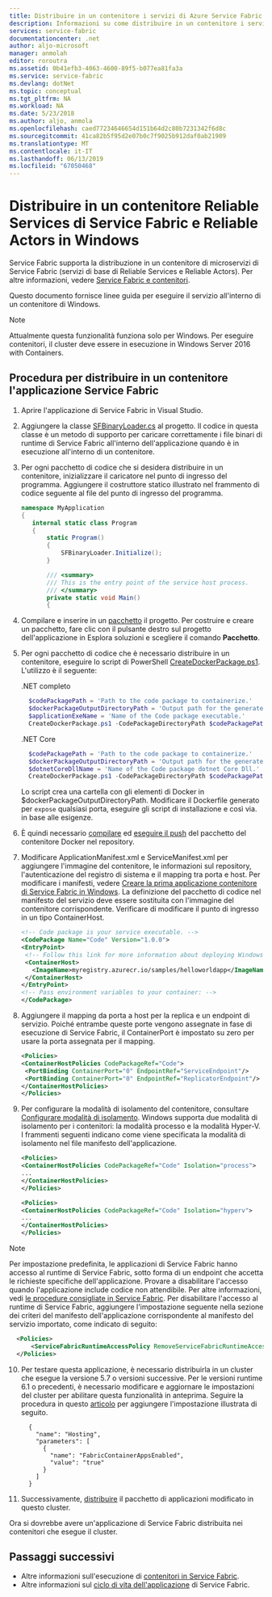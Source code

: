 ```yaml
---
title: Distribuire in un contenitore i servizi di Azure Service Fabric in Windows
description: Informazioni su come distribuire in un contenitore i servizi Reliable Services di Service Fabric e Reliable Actors in Windows.
services: service-fabric
documentationcenter: .net
author: aljo-microsoft
manager: anmolah
editor: roroutra
ms.assetid: 0b41efb3-4063-4600-89f5-b077ea81fa3a
ms.service: service-fabric
ms.devlang: dotNet
ms.topic: conceptual
ms.tgt_pltfrm: NA
ms.workload: NA
ms.date: 5/23/2018
ms.author: aljo, anmola
ms.openlocfilehash: caed77234646654d151b64d2c80b7231342f6d8c
ms.sourcegitcommit: 41ca82b5f95d2e07b0c7f9025b912daf0ab21909
ms.translationtype: MT
ms.contentlocale: it-IT
ms.lasthandoff: 06/13/2019
ms.locfileid: "67050468"
---
```

# <a name="containerize-your-service-fabric-reliable-services-and-reliable-actors-on-windows"></a>Distribuire in un contenitore Reliable Services di Service Fabric e Reliable Actors in Windows

Service Fabric supporta la distribuzione in un contenitore di microservizi di Service Fabric (servizi di base di Reliable Services e Reliable Actors). Per altre informazioni, vedere [Service Fabric e contenitori](service-fabric-containers-overview.md).

Questo documento fornisce linee guida per eseguire il servizio all'interno di un contenitore di Windows.

> [!NOTE]
> Attualmente questa funzionalità funziona solo per Windows. Per eseguire contenitori, il cluster deve essere in esecuzione in Windows Server 2016 with Containers.

## <a name="steps-to-containerize-your-service-fabric-application"></a>Procedura per distribuire in un contenitore l'applicazione Service Fabric

1. Aprire l'applicazione di Service Fabric in Visual Studio.

2. Aggiungere la classe [SFBinaryLoader.cs](https://github.com/Azure/service-fabric-scripts-and-templates/blob/master/code/SFBinaryLoaderForContainers/SFBinaryLoader.cs) al progetto. Il codice in questa classe è un metodo di supporto per caricare correttamente i file binari di runtime di Service Fabric all'interno dell'applicazione quando è in esecuzione all'interno di un contenitore.

3. Per ogni pacchetto di codice che si desidera distribuire in un contenitore, inizializzare il caricatore nel punto di ingresso del programma. Aggiungere il costruttore statico illustrato nel frammento di codice seguente al file del punto di ingresso del programma.

   ```csharp
   namespace MyApplication
   {
      internal static class Program
      {
          static Program()
          {
              SFBinaryLoader.Initialize();
          }

          /// <summary>
          /// This is the entry point of the service host process.
          /// </summary>
          private static void Main()
          {
   ```

4. Compilare e inserire in un [pacchetto](service-fabric-package-apps.md#Package-App) il progetto. Per costruire e creare un pacchetto, fare clic con il pulsante destro sul progetto dell'applicazione in Esplora soluzioni e scegliere il comando **Pacchetto**.

5. Per ogni pacchetto di codice che è necessario distribuire in un contenitore, eseguire lo script di PowerShell [CreateDockerPackage.ps1](https://github.com/Azure/service-fabric-scripts-and-templates/blob/master/scripts/CodePackageToDockerPackage/CreateDockerPackage.ps1). L'utilizzo è il seguente:

    .NET completo
      ```powershell
        $codePackagePath = 'Path to the code package to containerize.'
        $dockerPackageOutputDirectoryPath = 'Output path for the generated docker folder.'
        $applicationExeName = 'Name of the Code package executable.'
        CreateDockerPackage.ps1 -CodePackageDirectoryPath $codePackagePath -DockerPackageOutputDirectoryPath $dockerPackageOutputDirectoryPath -ApplicationExeName $applicationExeName
      ```
    .NET Core
      ```powershell
        $codePackagePath = 'Path to the code package to containerize.'
        $dockerPackageOutputDirectoryPath = 'Output path for the generated docker folder.'
        $dotnetCoreDllName = 'Name of the Code package dotnet Core Dll.'
        CreateDockerPackage.ps1 -CodePackageDirectoryPath $codePackagePath -DockerPackageOutputDirectoryPath $dockerPackageOutputDirectoryPath -DotnetCoreDllName $dotnetCoreDllName
      ```
      Lo script crea una cartella con gli elementi di Docker in $dockerPackageOutputDirectoryPath. Modificare il Dockerfile generato per `expose` qualsiasi porta, eseguire gli script di installazione e così via. in base alle esigenze.

6. È quindi necessario [compilare](service-fabric-get-started-containers.md#Build-Containers) ed [eseguire il push](service-fabric-get-started-containers.md#Push-Containers) del pacchetto del contenitore Docker nel repository.

7. Modificare ApplicationManifest.xml e ServiceManifest.xml per aggiungere l'immagine del contenitore, le informazioni sul repository, l'autenticazione del registro di sistema e il mapping tra porta e host. Per modificare i manifesti, vedere [Creare la prima applicazione contenitore di Service Fabric in Windows](service-fabric-get-started-containers.md). La definizione del pacchetto di codice nel manifesto del servizio deve essere sostituita con l'immagine del contenitore corrispondente. Verificare di modificare il punto di ingresso in un tipo ContainerHost.

   ```xml
   <!-- Code package is your service executable. -->
   <CodePackage Name="Code" Version="1.0.0">
   <EntryPoint>
    <!-- Follow this link for more information about deploying Windows containers to Service Fabric: https://aka.ms/sfguestcontainers -->
    <ContainerHost>
      <ImageName>myregistry.azurecr.io/samples/helloworldapp</ImageName>
    </ContainerHost>
   </EntryPoint>
   <!-- Pass environment variables to your container: -->
   </CodePackage>
   ```

8. Aggiungere il mapping da porta a host per la replica e un endpoint di servizio. Poiché entrambe queste porte vengono assegnate in fase di esecuzione di Service Fabric, il ContainerPort è impostato su zero per usare la porta assegnata per il mapping.

   ```xml
   <Policies>
   <ContainerHostPolicies CodePackageRef="Code">
    <PortBinding ContainerPort="0" EndpointRef="ServiceEndpoint"/>
    <PortBinding ContainerPort="0" EndpointRef="ReplicatorEndpoint"/>
   </ContainerHostPolicies>
   </Policies>
   ```

9. Per configurare la modalità di isolamento del contenitore, consultare [Configurare modalità di isolamento]( https://docs.microsoft.com/azure/service-fabric/service-fabric-get-started-containers#configure-isolation-mode). Windows supporta due modalità di isolamento per i contenitori: la modalità processo e la modalità Hyper-V. I frammenti seguenti indicano come viene specificata la modalità di isolamento nel file manifesto dell'applicazione.

   ```xml
   <Policies>
   <ContainerHostPolicies CodePackageRef="Code" Isolation="process">
   ...
   </ContainerHostPolicies>
   </Policies>
   ```
   ```xml
   <Policies>
   <ContainerHostPolicies CodePackageRef="Code" Isolation="hyperv">
   ...
   </ContainerHostPolicies>
   </Policies>
   ```

> [!NOTE] 
> Per impostazione predefinita, le applicazioni di Service Fabric hanno accesso al runtime di Service Fabric, sotto forma di un endpoint che accetta le richieste specifiche dell'applicazione. Provare a disabilitare l'accesso quando l'applicazione include codice non attendibile. Per altre informazioni, vedi [le procedure consigliate in Service Fabric](service-fabric-best-practices-security.md#platform-isolation). Per disabilitare l'accesso al runtime di Service Fabric, aggiungere l'impostazione seguente nella sezione dei criteri del manifesto dell'applicazione corrispondente al manifesto del servizio importato, come indicato di seguito:
>
```xml
  <Policies>
      <ServiceFabricRuntimeAccessPolicy RemoveServiceFabricRuntimeAccess="true"/>
  </Policies>
```
>

10. Per testare questa applicazione, è necessario distribuirla in un cluster che esegue la versione 5.7 o versioni successive. Per le versioni runtime 6.1 o precedenti, è necessario modificare e aggiornare le impostazioni del cluster per abilitare questa funzionalità in anteprima. Seguire la procedura in questo [articolo](service-fabric-cluster-fabric-settings.md) per aggiungere l'impostazione illustrata di seguito.
    ```
      {
        "name": "Hosting",
        "parameters": [
          {
            "name": "FabricContainerAppsEnabled",
            "value": "true"
          }
        ]
      }
    ```

11. Successivamente, [distribuire](service-fabric-deploy-remove-applications.md) il pacchetto di applicazioni modificato in questo cluster.

Ora si dovrebbe avere un'applicazione di Service Fabric distribuita nei contenitori che esegue il cluster.

## <a name="next-steps"></a>Passaggi successivi
* Altre informazioni sull'esecuzione di [contenitori in Service Fabric](service-fabric-get-started-containers.md).
* Altre informazioni sul [ciclo di vita dell'applicazione](service-fabric-application-lifecycle.md) di Service Fabric.
